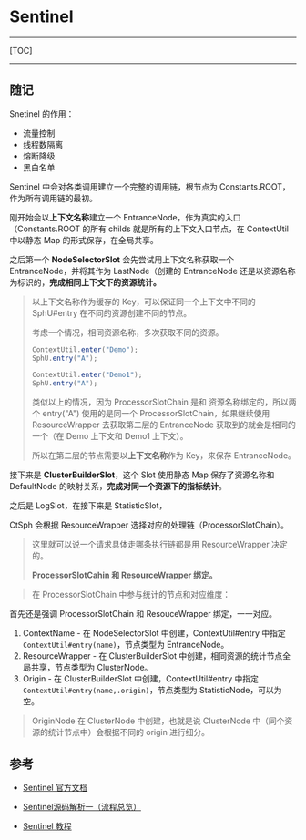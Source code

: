 # Sentinel

---

[TOC]

---

## 随记



Snetinel 的作用：

- 流量控制
- 线程数隔离
- 熔断降级
- 黑白名单 





Sentinel 中会对各类调用建立一个完整的调用链，根节点为 Constants.ROOT，作为所有调用链的最初。

刚开始会以**上下文名称**建立一个 EntranceNode，作为真实的入口（Constants.ROOT  的所有 childs 就是所有的上下文入口节点，在 ContextUtil 中以静态 Map 的形式保存，在全局共享。

之后第一个 **NodeSelectorSlot** 会先尝试用上下文名称获取一个 EntranceNode，并将其作为 LastNode（创建的 EntranceNode 还是以资源名称为标识的，**完成相同上下文下的资源统计。**

> 以上下文名称作为缓存的 Key，可以保证同一个上下文中不同的 SphU#entry 在不同的资源创建不同的节点。
>
> 考虑一个情况，相同资源名称，多次获取不同的资源。
>
> ```java
> ContextUtil.enter("Demo");
> SphU.entry("A");
>     
> ContextUtil.enter("Demo1");
> SphU.entry("A");
> ```
>
> 类似以上的情况，因为 ProcessorSlotChain 是和 资源名称绑定的，所以两个 entry("A") 使用的是同一个 ProcessorSlotChain，如果继续使用 ResourceWrapper 去获取第二层的 EntranceNode 获取到的就会是相同的一个（在 Demo 上下文和 Demo1 上下文）。
>
> 所以在第二层的节点需要以**上下文名称**作为 Key，来保存 EntranceNode。

接下来是 **ClusterBuilderSlot**，这个 Slot 使用静态 Map 保存了资源名称和 DefaultNode 的映射关系，**完成对同一个资源下的指标统计**。

之后是 LogSlot，在接下来是 StatisticSlot，



CtSph 会根据 ResourceWrapper 选择对应的处理链（ProcessorSlotChain）。

> 这里就可以说一个请求具体走哪条执行链都是用 ResourceWrapper 决定的。
>
> **ProcessorSlotCahin 和 ResourceWrapper 绑定。**







> 在 ProcessorSlotChain 中参与统计的节点和对应维度：

首先还是强调 ProcessorSlotChain 和 ResouceWrapper 绑定，一一对应。

1. ContextName  -  在 NodeSelectorSlot 中创建，ContextUtil#entry 中指定 `ContextUtil#entry(name)`，节点类型为 EntranceNode。
2. ResourceWrapper  -  在 ClusterBuilderSlot 中创建，相同资源的统计节点全局共享，节点类型为 ClusterNode。
3. Origin  -  在 ClusterBuilderSlot 中创建，ContextUtil#entry 中指定 `ContextUtil#entry(name,.origin)`，节点类型为 StatisticNode，可以为空。

> OriginNode 在 ClusterNode 中创建，也就是说 ClusterNode 中（同个资源的统计节点中）会根据不同的 origin 进行细分。

## 参考

- [Sentinel 官方文档](https://github.com/alibaba/Sentinel/wiki/%E4%BB%8B%E7%BB%8D)
- [Sentinel源码解析一（流程总览）](https://www.cnblogs.com/taromilk/p/11750962.html)

- [Sentinel 教程](https://gitee.com/all_4_you/sentinel-tutorial#/all_4_you/sentinel-tutorial/blob/master/sentinel-practice/sentinel-flow-control/sentinel-flow-control.md)

